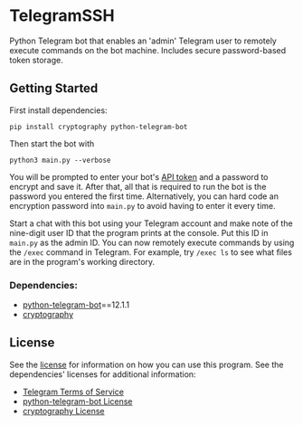 # TelegramSSH
Python Telegram bot that enables an 'admin' Telegram user to remotely execute commands on the bot machine. Includes secure password-based token storage.

## Getting Started
First install dependencies:

`pip install cryptography python-telegram-bot`

Then start the bot with

`python3 main.py --verbose`

You will be prompted to enter your bot's [API token](https://core.telegram.org/bots) and a password to encrypt and save it. After that, all that is required to run the bot is the password you entered the first time. Alternatively, you can hard code an encryption password into `main.py` to avoid having to enter it every time.

Start a chat with this bot using your Telegram account and make note of the nine-digit user ID that the program prints at the console. Put this ID in `main.py` as the admin ID. You can now remotely execute commands by using the `/exec` command in Telegram. For example, try `/exec ls` to see what files are in the program's working directory.

### Dependencies:
- [python-telegram-bot](https://python-telegram-bot.org/)==12.1.1
- [cryptography](https://cryptography.io)

## License
See the [license](LICENSE) for information on how you can use this program.
See the dependencies' licenses for additional information:
- [Telegram Terms of Service](https://telegram.org/tos)
- [python-telegram-bot License](https://github.com/python-telegram-bot/python-telegram-bot#license)
- [cryptography License](https://github.com/pyca/cryptography/blob/master/LICENSE)
